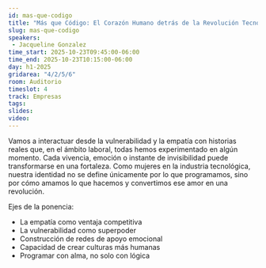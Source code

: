 ```yaml
---
id: mas-que-codigo
title: "Más que Código: El Corazón Humano detrás de la Revolución Tecnológica"
slug: mas-que-codigo
speakers:
 - Jacqueline Gonzalez
time_start: 2025-10-23T09:45:00-06:00
time_end: 2025-10-23T10:15:00-06:00
day: h1-2025
gridarea: "4/2/5/6"
room: Auditorio
timeslot: 4
track: Empresas
tags:
slides: 
video: 
---
```


Vamos a interactuar desde la vulnerabilidad y la empatía con historias reales que, en el ámbito laboral, todas hemos experimentado en algún momento. Cada vivencia, emoción o instante de invisibilidad puede transformarse en una fortaleza. Como mujeres en la industria tecnológica, nuestra identidad no se define únicamente por lo que programamos, sino por cómo amamos lo que hacemos y convertimos ese amor en una revolución.

Ejes de la ponencia:

- La empatía como ventaja competitiva
- La vulnerabilidad como superpoder
- Construcción de redes de apoyo emocional
- Capacidad de crear culturas más humanas
- Programar con alma, no solo con lógica